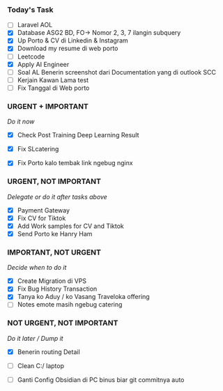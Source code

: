 ### Today's Task
- [ ] Laravel AOL
- [x] Database ASG2 BD, FO-> Nomor 2, 3, 7 ilangin subquery
- [x] Up Porto & CV di Linkedin & Instagram
- [x] Download my resume di web porto
- [ ] Leetcode
- [x] Apply AI Engineer
- [ ] Soal AL Benerin screenshot dari Documentation yang di outlook SCC
- [ ] Kerjain Kawan Lama test
- [ ] Fix Tanggal di Web porto
### URGENT + IMPORTANT
*Do it now*
- [x] Check Post Training Deep Learning Result
- [x] Fix SLcatering
- [x] Fix Porto kalo tembak link ngebug nginx


### URGENT, NOT IMPORTANT
*Delegate or do it after tasks above*
- [x] Payment Gateway 
- [x] Fix CV for Tiktok
- [x] Add Work samples for CV and Tiktok
- [x] Send Porto ke Hanry Ham

### IMPORTANT, NOT URGENT
*Decide when to do it*
- [x] Create Migration di VPS
- [x] Fix Bug History Transaction
- [x] Tanya ko Aduy / ko Vasang Traveloka offering
- [ ] Notes emote masih ngebug catering

### NOT URGENT, NOT IMPORTANT
*Do it later / Dump it*
- [x] Benerin routing Detail
- [ ] Clean C:/ laptop
- [ ] Ganti Config Obsidian di PC binus biar git commitnya auto

